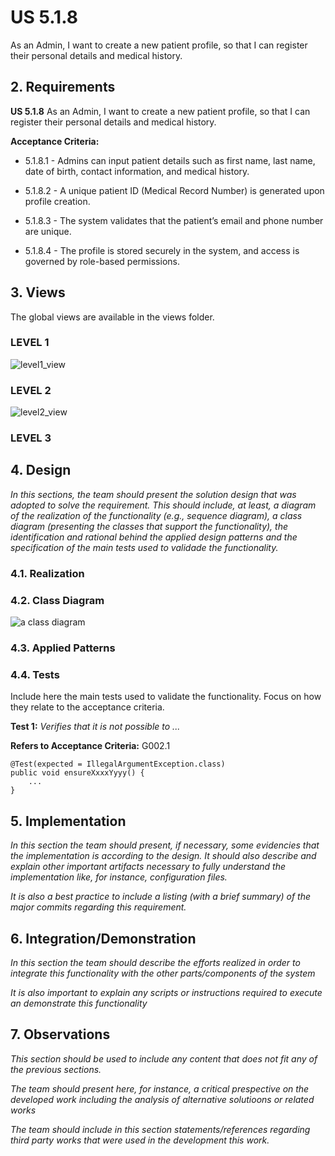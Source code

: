 # US 5.1.8

As an Admin, I want to create a new patient profile, so that I can register their personal details and medical history.

## 2. Requirements


**US 5.1.8** As an Admin, I want to create a new patient profile, so that I can register their personal details and medical history.


**Acceptance Criteria:**

- 5.1.8.1 - Admins can input patient details such as first name, last name, date of birth, contact
information, and medical history.

- 5.1.8.2 -  A unique patient ID (Medical Record Number) is generated upon profile creation.

- 5.1.8.3 - The system validates that the patient’s email and phone number are unique.

- 5.1.8.4 - The profile is stored securely in the system, and access is governed by role-based permissions.

## 3. Views

The global views are available in the views folder. 

### LEVEL 1

![level1_view](level1/process-view.png)

### LEVEL 2

![level2_view](level2/process-view.png)

### LEVEL 3



## 4. Design

*In this sections, the team should present the solution design that was adopted to solve the requirement. This should include, at least, a diagram of the realization of the functionality (e.g., sequence diagram), a class diagram (presenting the classes that support the functionality), the identification and rational behind the applied design patterns and the specification of the main tests used to validade the functionality.*

### 4.1. Realization

### 4.2. Class Diagram

![a class diagram](class-diagram-01.svg "A Class Diagram")

### 4.3. Applied Patterns

### 4.4. Tests

Include here the main tests used to validate the functionality. Focus on how they relate to the acceptance criteria.

**Test 1:** *Verifies that it is not possible to ...*

**Refers to Acceptance Criteria:** G002.1


```
@Test(expected = IllegalArgumentException.class)
public void ensureXxxxYyyy() {
    ...
}
```

## 5. Implementation

*In this section the team should present, if necessary, some evidencies that the implementation is according to the design. It should also describe and explain other important artifacts necessary to fully understand the implementation like, for instance, configuration files.*

*It is also a best practice to include a listing (with a brief summary) of the major commits regarding this requirement.*

## 6. Integration/Demonstration

*In this section the team should describe the efforts realized in order to integrate this functionality with the other parts/components of the system*

*It is also important to explain any scripts or instructions required to execute an demonstrate this functionality*

## 7. Observations

*This section should be used to include any content that does not fit any of the previous sections.*

*The team should present here, for instance, a critical prespective on the developed work including the analysis of alternative solutioons or related works*

*The team should include in this section statements/references regarding third party works that were used in the development this work.*